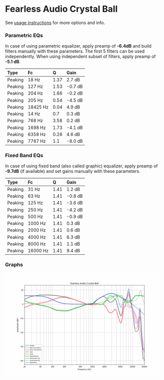 # Fearless Audio Crystal Ball
See [usage instructions](https://github.com/jaakkopasanen/AutoEq#usage) for more options and info.

### Parametric EQs
In case of using parametric equalizer, apply preamp of **-6.4dB** and build filters manually
with these parameters. The first 5 filters can be used independently.
When using independent subset of filters, apply preamp of **-5.1 dB**.

| Type    | Fc       |    Q | Gain    |
|:--------|:---------|:-----|:--------|
| Peaking | 18 Hz    | 1.37 | 2.7 dB  |
| Peaking | 127 Hz   | 1.53 | -0.7 dB |
| Peaking | 204 Hz   | 1.66 | -0.2 dB |
| Peaking | 205 Hz   | 0.54 | -4.5 dB |
| Peaking | 18425 Hz | 0.04 | 4.9 dB  |
| Peaking | 14 Hz    | 0.7  | 0.3 dB  |
| Peaking | 768 Hz   | 3.58 | 0.2 dB  |
| Peaking | 1698 Hz  | 1.73 | -4.1 dB |
| Peaking | 6358 Hz  | 0.28 | 4.6 dB  |
| Peaking | 7767 Hz  | 1.1  | -8.0 dB |

### Fixed Band EQs
In case of using fixed band (also called graphic) equalizer, apply preamp of **-9.7dB**
(if available) and set gains manually with these parameters.

| Type    | Fc       |    Q | Gain    |
|:--------|:---------|:-----|:--------|
| Peaking | 31 Hz    | 1.41 | 1.2 dB  |
| Peaking | 63 Hz    | 1.41 | -0.8 dB |
| Peaking | 125 Hz   | 1.41 | -3.6 dB |
| Peaking | 250 Hz   | 1.41 | -4.2 dB |
| Peaking | 500 Hz   | 1.41 | -0.9 dB |
| Peaking | 1000 Hz  | 1.41 | 0.3 dB  |
| Peaking | 2000 Hz  | 1.41 | 0.6 dB  |
| Peaking | 4000 Hz  | 1.41 | 6.3 dB  |
| Peaking | 8000 Hz  | 1.41 | 1.1 dB  |
| Peaking | 16000 Hz | 1.41 | 9.4 dB  |

### Graphs
![](./Fearless%20Audio%20Crystal%20Ball.png)